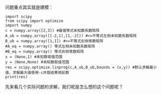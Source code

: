 


问题重点其实就是建模：



```
import scipy
from scipy import optimize
import numpy
c = numpy.array([2,3]) #最值等式未知数系数矩阵
A_ub = numpy.array([[-2,1],[1,-2]]) #<=不等式左侧未知数系数矩阵
B_ub = numpy.array([1,1]) #<=不等式右侧常数矩阵
#A_eq = numpy.array() 等式左侧未知数系数矩阵
#B_eq = numpy.array() 等式右侧常数矩阵
x = (None,1) #未知数取值范围
y = (None,None) #未知数取值范围
res = scipy.optimize.linprog(c,A_ub,B_ub,bounds = (x,y)) #默认求解最小值，求解最大值使用-c并取结果相反数
print(res)
```


先来看几个实际问题的求解，我们呢是怎么想的这个问题呢？





































































































